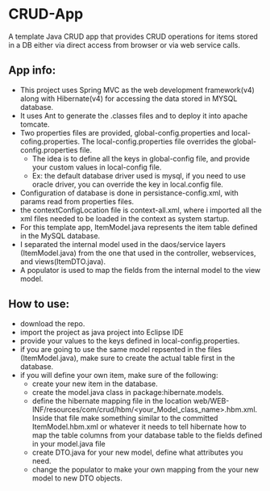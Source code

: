 # CRUD-App
A template Java CRUD app that provides CRUD operations for items stored in a DB either via direct access from browser or via web service calls.

## App info:
- This project uses Spring MVC as the web development framework(v4) along with Hibernate(v4) for accessing the data stored in MYSQL database.
- It uses Ant to generate the .classes files and to deploy it into apache tomcate.
- Two properties files are provided, global-config.properties and local-cofing.properties. The local-config.properties file overrides the global-config.properties file.
  - The idea is to define all the keys in global-config file, and provide your custom values in local-config file.
  - Ex: the default database driver used is mysql, if you need to use oracle driver, you can override the key in local.config file.
- Configuration of database is done in persistance-config.xml, with params read from properties files.
- the contextConfigLocation file  is context-all.xml, where i imported all the xml files needed to be loaded in the context as system startup.
- For this template app, ItemModel.java represents the item table defined in the MySQL database.
- I separated the internal model used in the daos/service layers (ItemModel.java) from the one that used in the controller, webservices, and views(ItemDTO.java).
- A populator is used to map the fields from the internal model to the view model.

## How to use:
- download the repo.
- import the project as java project into Eclipse IDE
- provide your values to the keys defined in local-config.properties.
- if you are going to use the same model repsented in the files (ItemModel.java), make sure to create the actual table first in the database.
- if you will define your own item, make sure of the following:
  * create your new item in the database.
  * create the model.java class in package:hibernate.models.
  * define the hibernate mapping file in the location web/WEB-INF/resources/com/crud/hbm/<your_Model_class_name>.hbm.xml. Inside that file make something similar to the committed ItemModel.hbm.xml or whatever it needs to tell hibernate how to map the table columns from your database table to the fields defined in your model.java file
  * create DTO.java for your new model, define what attributes you need.
  * change the populator to make your own mapping from the your new model to new DTO objects.
